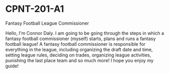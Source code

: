 # CPNT-201-A1

Fantasy Football League Commissioner

Hello, I'm Connor Daly. I am going to be going through the steps in which a fantasy football commissioner (myself) starts, plans and runs a fantasy football league! A fantasy football commissioner is responsible for everything in the league, including organizing the draft date and time, setting league rules, deciding on trades, organizing league activities, punishing the last place team and so much more! I hope you enjoy my guide!
